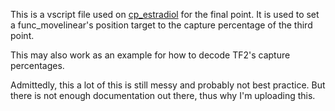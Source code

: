 This is a vscript file used on [cp_estradiol]() for the final point. It is used to set a func_movelinear's position target to the capture percentage of the third point.

This may also work as an example for how to decode TF2's capture percentages.

Admittedly, this a lot of this is still messy and probably not best practice. But there is not enough documentation out there, thus why I'm uploading this.
